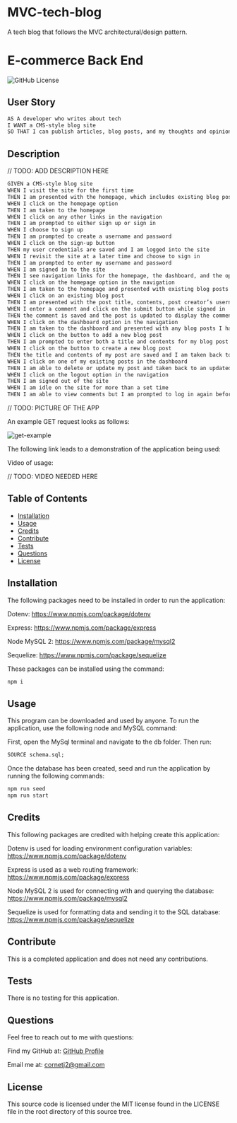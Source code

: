 # MVC-tech-blog
A tech blog that follows the MVC architectural/design pattern.

# E-commerce Back End

![GitHub License](https://img.shields.io/badge/License-MIT-green?style=plastic)

## User Story

```md
AS A developer who writes about tech
I WANT a CMS-style blog site
SO THAT I can publish articles, blog posts, and my thoughts and opinions
```

## Description

// TODO: ADD DESCRIPTION HERE

```md
GIVEN a CMS-style blog site
WHEN I visit the site for the first time
THEN I am presented with the homepage, which includes existing blog posts if any have been posted; navigation links for the homepage and the dashboard; and the option to log in
WHEN I click on the homepage option
THEN I am taken to the homepage
WHEN I click on any other links in the navigation
THEN I am prompted to either sign up or sign in
WHEN I choose to sign up
THEN I am prompted to create a username and password
WHEN I click on the sign-up button
THEN my user credentials are saved and I am logged into the site
WHEN I revisit the site at a later time and choose to sign in
THEN I am prompted to enter my username and password
WHEN I am signed in to the site
THEN I see navigation links for the homepage, the dashboard, and the option to log out
WHEN I click on the homepage option in the navigation
THEN I am taken to the homepage and presented with existing blog posts that include the post title and the date created
WHEN I click on an existing blog post
THEN I am presented with the post title, contents, post creator’s username, and date created for that post and have the option to leave a comment
WHEN I enter a comment and click on the submit button while signed in
THEN the comment is saved and the post is updated to display the comment, the comment creator’s username, and the date created
WHEN I click on the dashboard option in the navigation
THEN I am taken to the dashboard and presented with any blog posts I have already created and the option to add a new blog post
WHEN I click on the button to add a new blog post
THEN I am prompted to enter both a title and contents for my blog post
WHEN I click on the button to create a new blog post
THEN the title and contents of my post are saved and I am taken back to an updated dashboard with my new blog post
WHEN I click on one of my existing posts in the dashboard
THEN I am able to delete or update my post and taken back to an updated dashboard
WHEN I click on the logout option in the navigation
THEN I am signed out of the site
WHEN I am idle on the site for more than a set time
THEN I am able to view comments but I am prompted to log in again before I can add, update, or delete comments
```

// TODO: PICTURE OF THE APP

An example GET request looks as follows:

![get-example](./assets/images/get.png)

The following link leads to a demonstration of the application being used:

Video of usage:

// TODO: VIDEO NEEDED HERE

## Table of Contents

- [Installation](#installation)
- [Usage](#usage)
- [Credits](#credits)
- [Contribute](#contribute)
- [Tests](#tests)
- [Questions](#questions)
- [License](#license)

## Installation

The following packages need to be installed in order to run the application:

Dotenv: https://www.npmjs.com/package/dotenv

Express: https://www.npmjs.com/package/express

Node MySQL 2: https://www.npmjs.com/package/mysql2

Sequelize: https://www.npmjs.com/package/sequelize

These packages can be installed using the command:

```md
npm i
```

## Usage

This program can be downloaded and used by anyone. To run the application, use the following node and MySQL command:

First, open the MySql terminal and navigate to the db folder. Then run:

```md
SOURCE schema.sql;
```

Once the database has been created, seed and run the application by running the following commands:

```md
npm run seed
npm run start
```

## Credits

This following packages are credited with helping create this application:

Dotenv is used for loading environment configuration variables: https://www.npmjs.com/package/dotenv

Express is used as a web routing framework: https://www.npmjs.com/package/express

Node MySQL 2 is used for connecting with and querying the database: https://www.npmjs.com/package/mysql2

Sequelize is used for formatting data and sending it to the SQL database: https://www.npmjs.com/package/sequelize

## Contribute

This is a completed application and does not need any contributions.

## Tests

There is no testing for this application.

## Questions

Feel free to reach out to me with questions:

Find my GitHub at: [GitHub Profile](https://github.com/cornetj13)

Email me at: cornetj2@gmail.com

## License

This source code is licensed under the MIT license found in the LICENSE file in the root directory of this source tree.
